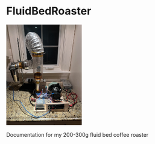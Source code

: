 # FluidBedRoaster


<img src="https://github.com/Quilliams85/FluidBedRoaster/blob/main/Documentation/Photos/IMG_2929.jpeg?raw=true" alt="drawing" width="200"/>


Documentation for my 200-300g fluid bed coffee roaster

